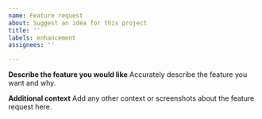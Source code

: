 ```yaml
---
name: Feature request
about: Suggest an idea for this project
title: ''
labels: enhancement
assignees: ''

---
```


**Describe the feature you would like**
Accurately describe the feature you want and why.

**Additional context**
Add any other context or screenshots about the feature request here.

